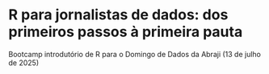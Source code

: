 # R para jornalistas de dados: dos primeiros passos à primeira pauta
Bootcamp introdutório de R para o Domingo de Dados da Abraji (13 de julho de 2025)
